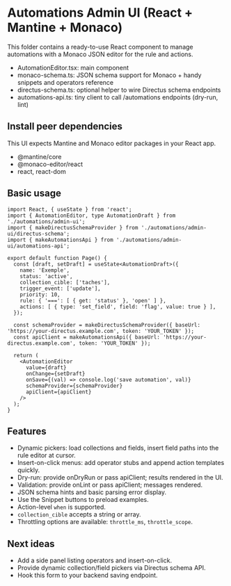 # Automations Admin UI (React + Mantine + Monaco)

This folder contains a ready-to-use React component to manage automations with a Monaco JSON editor for the rule and actions.

- AutomationEditor.tsx: main component
- monaco-schema.ts: JSON schema support for Monaco + handy snippets and operators reference
- directus-schema.ts: optional helper to wire Directus schema endpoints
- automations-api.ts: tiny client to call /automations endpoints (dry-run, lint)

## Install peer dependencies

This UI expects Mantine and Monaco editor packages in your React app.

- @mantine/core
- @monaco-editor/react
- react, react-dom

## Basic usage

```tsx
import React, { useState } from 'react';
import { AutomationEditor, type AutomationDraft } from './automations/admin-ui';
import { makeDirectusSchemaProvider } from './automations/admin-ui/directus-schema';
import { makeAutomationsApi } from './automations/admin-ui/automations-api';

export default function Page() {
  const [draft, setDraft] = useState<AutomationDraft>({
    name: 'Exemple',
    status: 'active',
    collection_cible: ['taches'],
    trigger_event: ['update'],
    priority: 10,
    rule: { '===': [ { get: 'status' }, 'open' ] },
    actions: [ { type: 'set_field', field: 'flag', value: true } ],
  });

  const schemaProvider = makeDirectusSchemaProvider({ baseUrl: 'https://your-directus.example.com', token: 'YOUR_TOKEN' });
  const apiClient = makeAutomationsApi({ baseUrl: 'https://your-directus.example.com', token: 'YOUR_TOKEN' });

  return (
    <AutomationEditor
      value={draft}
      onChange={setDraft}
      onSave={(val) => console.log('save automation', val)}
      schemaProvider={schemaProvider}
      apiClient={apiClient}
    />
  );
}
```

## Features
- Dynamic pickers: load collections and fields, insert field paths into the rule editor at cursor.
- Insert-on-click menus: add operator stubs and append action templates quickly.
- Dry-run: provide onDryRun or pass apiClient; results rendered in the UI.
- Validation: provide onLint or pass apiClient; messages rendered.
- JSON schema hints and basic parsing error display.
- Use the Snippet buttons to preload examples.
- Action-level `when` is supported.
- `collection_cible` accepts a string or array.
- Throttling options are available: `throttle_ms`, `throttle_scope`.

## Next ideas
- Add a side panel listing operators and insert-on-click.
- Provide dynamic collection/field pickers via Directus schema API.
- Hook this form to your backend saving endpoint.
